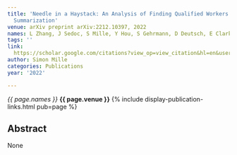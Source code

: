 ```yaml
---
title: 'Needle in a Haystack: An Analysis of Finding Qualified Workers on MTurk for
  Summarization'
venue: arXiv preprint arXiv:2212.10397, 2022
names: L Zhang, J Sedoc, S Mille, Y Hou, S Gehrmann, D Deutsch, E Clark, Y Liu, ...
tags: ''
link: 
  https://scholar.google.com/citations?view_op=view_citation&hl=en&user=hg8-G68AAAAJ&pagesize=4&sortby=pubdate&citation_for_view=hg8-G68AAAAJ:zA6iFVUQeVQC
author: Simon Mille
categories: Publications
year: '2022'

---
```


*{{ page.names }}*
**{{ page.venue }}**
{% include display-publication-links.html pub=page %}
## Abstract

None